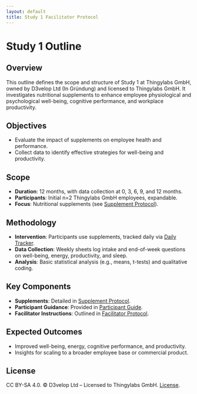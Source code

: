 ```yaml
---
layout: default
title: Study 1 Facilitator Protocol
---
```


<!-- docs/study-1-outline.md -->
# Study 1 Outline

## Overview
This outline defines the scope and structure of Study 1 at Thingylabs GmbH, owned by D3velop Ltd (In Gründung) and licensed to Thingylabs GmbH. It investigates nutritional supplements to enhance employee physiological and psychological well-being, cognitive performance, and workplace productivity.

## Objectives
- Evaluate the impact of supplements on employee health and performance.
- Collect data to identify effective strategies for well-being and productivity.

## Scope
- **Duration**: 12 months, with data collection at 0, 3, 6, 9, and 12 months.
- **Participants**: Initial n=2 Thingylabs GmbH employees, expandable.
- **Focus**: Nutritional supplements (see [Supplement Protocol](s1-supplement-protocol.md)).

## Methodology
- **Intervention**: Participants use supplements, tracked daily via [Daily Tracker](surveys/s1-daily-tracker).
- **Data Collection**: Weekly sheets log intake and end-of-week questions on well-being, energy, productivity, and sleep.
- **Analysis**: Basic statistical analysis (e.g., means, t-tests) and qualitative coding.

## Key Components
- **Supplements**: Detailed in [Supplement Protocol](s1-supplement-protocol).
- **Participant Guidance**: Provided in [Participant Guide](s1-participant-guide).
- **Facilitator Instructions**: Outlined in [Facilitator Protocol](study-1-facilitator-protocol).

## Expected Outcomes
- Improved well-being, energy, cognitive performance, and productivity.
- Insights for scaling to a broader employee base or commercial product.

## License
CC BY-SA 4.0. © D3velop Ltd – Licensed to Thingylabs GmbH. [License](https://creativecommons.org/licenses/by-sa/4.0/).